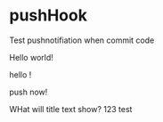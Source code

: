 # pushHook
Test pushnotifiation when commit code

Hello world!

hello !

push now!

WHat will title text show?
123
test
